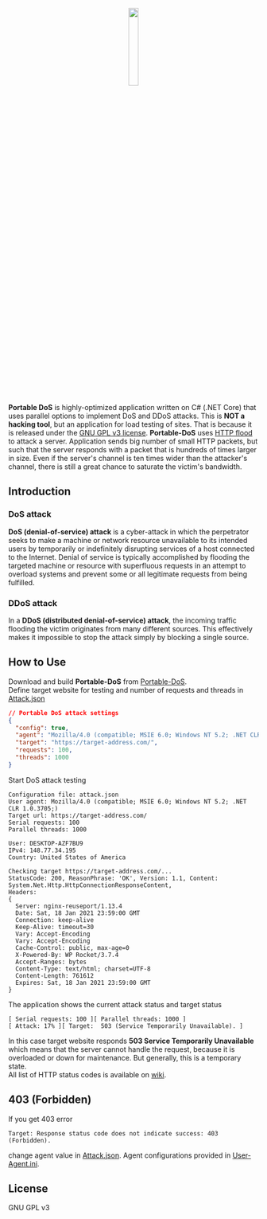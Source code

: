 <p align="center"><img width="20%" src="Portable-DoS/icon.ico" /></p>

**Portable DoS** is highly-optimized application written on C# (.NET Core) that uses parallel options to implement DoS and DDoS attacks. This is **NOT a hacking tool**, but an application for load testing of sites. That is because it is released under the [GNU GPL v3 license](LICENSE). **Portable-DoS** uses [HTTP flood](https://en.wikipedia.org/wiki/HTTP_Flood) to attack a server. Application sends big number of small HTTP packets, but such that the server responds with a packet that is hundreds of times larger in size. Even if the server's channel is ten times wider than the attacker's channel, there is still a great chance to saturate the victim's bandwidth.  

## Introduction
### DoS attack
**DoS (denial-of-service) attack** is a cyber-attack in which the perpetrator seeks to make a machine or network resource unavailable to its intended users by temporarily or indefinitely disrupting services of a host connected to the Internet. Denial of service is typically accomplished by flooding the targeted machine or resource with superfluous requests in an attempt to overload systems and prevent some or all legitimate requests from being fulfilled.

### DDoS attack
In a **DDoS (distributed denial-of-service) attack**, the incoming traffic flooding the victim originates from many different sources. This effectively makes it impossible to stop the attack simply by blocking a single source.  

## How to Use
Download and build **Portable-DoS** from [Portable-DoS](sources).  
Define target website for testing and number of requests and threads in [Attack.json](Portable-DoS/Attack.json)  

```json
// Portable DoS attack settings
{
  "config": true,
  "agent": "Mozilla/4.0 (compatible; MSIE 6.0; Windows NT 5.2; .NET CLR 1.0.3705;)",
  "target": "https://target-address.com/",
  "requests": 100,
  "threads": 1000
}
```
Start DoS attack testing  
```
Configuration file: attack.json
User agent: Mozilla/4.0 (compatible; MSIE 6.0; Windows NT 5.2; .NET CLR 1.0.3705;)
Target url: https://target-address.com/
Serial requests: 100
Parallel threads: 1000

User: DESKTOP-AZF7BU9
IPv4: 148.77.34.195
Country: United States of America

Checking target https://target-address.com/...
StatusCode: 200, ReasonPhrase: 'OK', Version: 1.1, Content: System.Net.Http.HttpConnectionResponseContent, 
Headers:
{
  Server: nginx-reuseport/1.13.4
  Date: Sat, 18 Jan 2021 23:59:00 GMT
  Connection: keep-alive
  Keep-Alive: timeout=30
  Vary: Accept-Encoding
  Vary: Accept-Encoding
  Cache-Control: public, max-age=0
  X-Powered-By: WP Rocket/3.7.4
  Accept-Ranges: bytes
  Content-Type: text/html; charset=UTF-8
  Content-Length: 761612
  Expires: Sat, 18 Jan 2021 23:59:00 GMT
}
```
The application shows the current attack status and target status  
```
[ Serial requests: 100 ][ Parallel threads: 1000 ]
[ Attack: 17% ][ Target:  503 (Service Temporarily Unavailable). ] 
```
In this case target website responds **503 Service Temporarily Unavailable** which means that the server cannot handle the request, because it is overloaded or down for maintenance. But generally, this is a temporary state.  
All list of HTTP status codes is available on [wiki](https://en.wikipedia.org/wiki/List_of_HTTP_status_codes).  

## 403 (Forbidden)
If you get 403 error
```
Target: Response status code does not indicate success: 403 (Forbidden).
```
change agent value in [Attack.json](Portable-DoS/Attack.json). Agent configurations provided in [User-Agent.ini](Portable-DoS/User-Agent.ini).  

## License
GNU GPL v3
